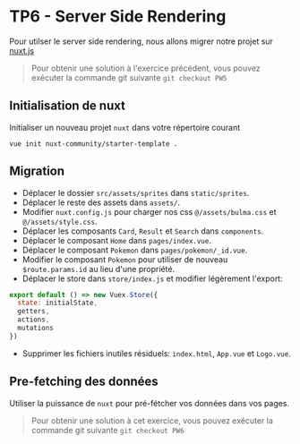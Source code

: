 # TP6 - Server Side Rendering

Pour utilser le server side rendering, nous allons migrer notre projet sur [nuxt.js](https://fr.nuxtjs.org)

> Pour obtenir une solution à l'exercice précédent, vous pouvez exécuter la commande git suivante `git checkout PW5`

## Initialisation de nuxt

Initialiser un nouveau projet `nuxt` dans votre répertoire courant
```
vue init nuxt-community/starter-template .
```

## Migration

- Déplacer le dossier `src/assets/sprites` dans `static/sprites`.
- Déplacer le reste des assets dans `assets/`.
- Modifier `nuxt.config.js` pour charger nos css `@/assets/bulma.css` et `@/assets/style.css`.
- Déplacer les composants `Card`, `Result` et `Search` dans `components`.
- Déplacer le composant `Home` dans `pages/index.vue`.
- Déplacer le composant `Pokemon` dans `pages/pokemon/_id.vue`.
- Modifier le composant `Pokemon` pour utiliser de nouveau `$route.params.id` au lieu d'une propriété.
- Déplacer le store dans `store/index.js` et modifier légèrement l'export:
```js
export default () => new Vuex.Store({ 
  state: initialState, 
  getters, 
  actions, 
  mutations 
})
```
- Supprimer les fichiers inutiles résiduels: `index.html`, `App.vue` et `Logo.vue`.

## Pre-fetching des données

Utiliser la puissance de `nuxt` pour pré-fétcher vos données dans vos pages. 

> Pour obtenir une solution à cet exercice, vous pouvez exécuter la commande git suivante `git checkout PW6`
